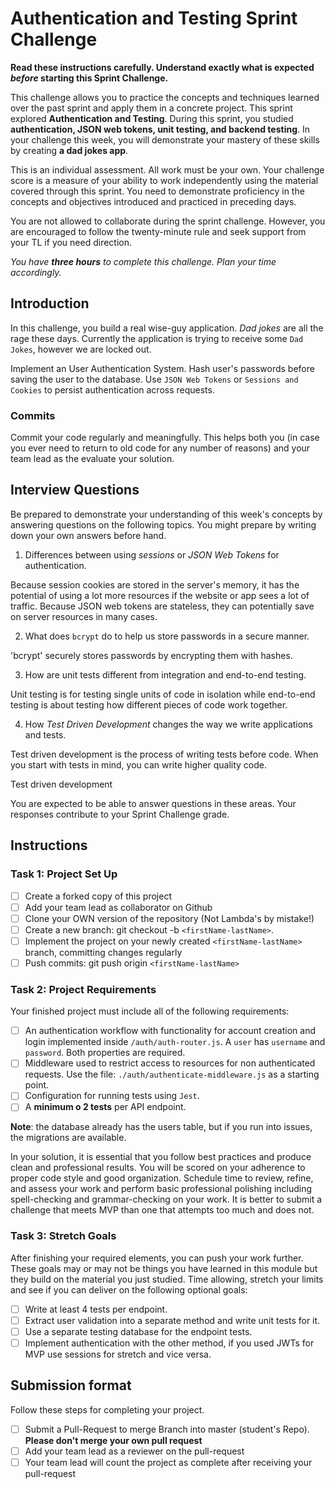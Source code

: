 # Authentication and Testing Sprint Challenge

**Read these instructions carefully. Understand exactly what is expected _before_ starting this Sprint Challenge.**

This challenge allows you to practice the concepts and techniques learned over the past sprint and apply them in a concrete project. This sprint explored **Authentication and Testing**. During this sprint, you studied **authentication, JSON web tokens, unit testing, and backend testing**. In your challenge this week, you will demonstrate your mastery of these skills by creating **a dad jokes app**.

This is an individual assessment. All work must be your own. Your challenge score is a measure of your ability to work independently using the material covered through this sprint. You need to demonstrate proficiency in the concepts and objectives introduced and practiced in preceding days.

You are not allowed to collaborate during the sprint challenge. However, you are encouraged to follow the twenty-minute rule and seek support from your TL if you need direction.

_You have **three hours** to complete this challenge. Plan your time accordingly._

## Introduction

In this challenge, you build a real wise-guy application. _Dad jokes_ are all the rage these days. Currently the application is trying to receive some `Dad Jokes`, however we are locked out.

Implement an User Authentication System. Hash user's passwords before saving the user to the database. Use `JSON Web Tokens` or `Sessions and Cookies` to persist authentication across requests.

### Commits

Commit your code regularly and meaningfully. This helps both you (in case you ever need to return to old code for any number of reasons) and your team lead as the evaluate your solution.

## Interview Questions

Be prepared to demonstrate your understanding of this week's concepts by answering questions on the following topics. You might prepare by writing down your own answers before hand.

1. Differences between using _sessions_ or _JSON Web Tokens_ for authentication.

Because session cookies are stored in the server's memory, it has the potential of using a lot more resources if the website or app sees a lot of traffic. Because JSON web tokens are stateless, they can potentially save on server resources in many cases.


2. What does `bcrypt` do to help us store passwords in a secure manner.

'bcrypt' securely stores passwords by encrypting them with hashes.


3. How are unit tests different from integration and end-to-end testing.

Unit testing is for testing single units of code in isolation while end-to-end testing is about testing how different pieces of code work together.


4. How _Test Driven Development_ changes the way we write applications and tests.

Test driven development is the process of writing tests before code. When you start with tests in mind, you can write higher quality code.

Test driven development 

You are expected to be able to answer questions in these areas. Your responses contribute to your Sprint Challenge grade.

## Instructions

### Task 1: Project Set Up

- [ ] Create a forked copy of this project
- [ ] Add your team lead as collaborator on Github
- [ ] Clone your OWN version of the repository (Not Lambda's by mistake!)
- [ ] Create a new branch: git checkout -b `<firstName-lastName>`.
- [ ] Implement the project on your newly created `<firstName-lastName>` branch, committing changes regularly
- [ ] Push commits: git push origin `<firstName-lastName>`

### Task 2: Project Requirements

Your finished project must include all of the following requirements:

- [ ] An authentication workflow with functionality for account creation and login implemented inside `/auth/auth-router.js`. A `user` has `username` and `password`. Both properties are required.
- [ ] Middleware used to restrict access to resources for non authenticated requests. Use the file: `./auth/authenticate-middleware.js` as a starting point.
- [ ] Configuration for running tests using `Jest`.
- [ ] A **minimum o 2 tests** per API endpoint.

**Note**: the database already has the users table, but if you run into issues, the migrations are available.

In your solution, it is essential that you follow best practices and produce clean and professional results. You will be scored on your adherence to proper code style and good organization. Schedule time to review, refine, and assess your work and perform basic professional polishing including spell-checking and grammar-checking on your work. It is better to submit a challenge that meets MVP than one that attempts too much and does not.

### Task 3: Stretch Goals

After finishing your required elements, you can push your work further. These goals may or may not be things you have learned in this module but they build on the material you just studied. Time allowing, stretch your limits and see if you can deliver on the following optional goals:

- [ ] Write at least 4 tests per endpoint.
- [ ] Extract user validation into a separate method and write unit tests for it.
- [ ] Use a separate testing database for the endpoint tests.
- [ ] Implement authentication with the other method, if you used JWTs for MVP use sessions for stretch and vice versa.

## Submission format

Follow these steps for completing your project.

- [ ] Submit a Pull-Request to merge <firstName-lastName> Branch into master (student's Repo). **Please don't merge your own pull request**
- [ ] Add your team lead as a reviewer on the pull-request
- [ ] Your team lead will count the project as complete after receiving your pull-request
